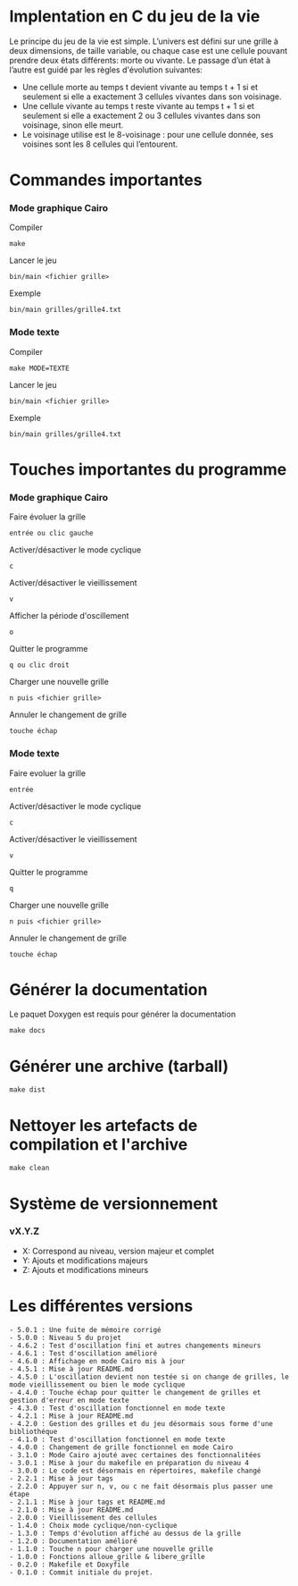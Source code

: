# Implentation en C du jeu de la vie 
Le principe du jeu de la vie est simple. L’univers est défini sur une grille à deux dimensions, de taille variable, ou chaque case est une cellule pouvant prendre deux états différents: morte ou vivante. Le passage d’un état à l’autre est guidé par les règles d'évolution suivantes:

-  Une cellule morte au temps t devient vivante au temps t + 1 si et seulement si elle a exactement 3
cellules vivantes dans son voisinage.
- Une cellule vivante au temps t reste vivante au temps t + 1 si et seulement si elle a exactement 2
ou 3 cellules vivantes dans son voisinage, sinon elle meurt.
- Le voisinage utilise est le 8-voisinage : pour une cellule donnée, ses voisines sont les 8 cellules
qui l’entourent.

# Commandes importantes 
### Mode graphique Cairo
Compiler
```
make
```
Lancer le jeu
```
bin/main <fichier grille>
```
Exemple
```
bin/main grilles/grille4.txt
```
### Mode texte
Compiler
```
make MODE=TEXTE
```
Lancer le jeu
```
bin/main <fichier grille>
```
Exemple
```
bin/main grilles/grille4.txt
```

# Touches importantes du programme
### Mode graphique Cairo
Faire évoluer la grille  
```
entrée ou clic gauche
```
Activer/désactiver le mode cyclique
```
c
```
Activer/désactiver le vieillissement 
```
v
```
Afficher la période d'oscillement
```
o
```
Quitter le programme
```
q ou clic droit
```
Charger une nouvelle grille  
```
n puis <fichier grille>
```
Annuler le changement de grille  
```
touche échap
```
### Mode texte
Faire evoluer la grille  
```
entrée
```
Activer/désactiver le mode cyclique
```
c
```
Activer/désactiver le vieillissement 
```
v
```
Quitter le programme
```
q
```
Charger une nouvelle grille  
```
n puis <fichier grille>
```
Annuler le changement de grille  
```
touche échap
```

# Générer la documentation
Le paquet Doxygen est requis pour générer la documentation
```
make docs
```
# Générer une archive (tarball)
```
make dist
```
# Nettoyer les artefacts de compilation et l'archive
```
make clean
```

# Système de versionnement
### vX.Y.Z

- X: Correspond au niveau, version majeur et complet
- Y: Ajouts et modifications majeurs
- Z: Ajouts et modifications mineurs

# Les différentes versions
~~~{.sh}
- 5.0.1 : Une fuite de mémoire corrigé
- 5.0.0 : Niveau 5 du projet
- 4.6.2 : Test d'oscillation fini et autres changements mineurs
- 4.6.1 : Test d'oscillation amélioré
- 4.6.0 : Affichage en mode Cairo mis à jour
- 4.5.1 : Mise à jour README.md
- 4.5.0 : L'oscillation devient non testée si on change de grilles, le mode vieillissement ou bien le mode cyclique
- 4.4.0 : Touche échap pour quitter le changement de grilles et gestion d'erreur en mode texte
- 4.3.0 : Test d'oscillation fonctionnel en mode texte
- 4.2.1 : Mise à jour README.md
- 4.2.0 : Gestion des grilles et du jeu désormais sous forme d'une bibliothéque
- 4.1.0 : Test d'oscillation fonctionnel en mode texte
- 4.0.0 : Changement de grille fonctionnel en mode Cairo
- 3.1.0 : Mode Cairo ajouté avec certaines des fonctionnalitées
- 3.0.1 : Mise à jour du makefile en préparation du niveau 4
- 3.0.0 : Le code est désormais en répertoires, makefile changé
- 2.2.1 : Mise à jour tags
- 2.2.0 : Appuyer sur n, v, ou c ne fait désormais plus passer une étape
- 2.1.1 : Mise à jour tags et README.md
- 2.1.0 : Mise à jour README.md
- 2.0.0 : Vieillissement des cellules
- 1.4.0 : Choix mode cyclique/non-cyclique
- 1.3.0 : Temps d'évolution affiché au dessus de la grille
- 1.2.0 : Documentation amélioré
- 1.1.0 : Touche n pour charger une nouvelle grille
- 1.0.0 : Fonctions alloue_grille & libere_grille
- 0.2.0 : Makefile et Doxyfile
- 0.1.0 : Commit initiale du projet.
~~~


